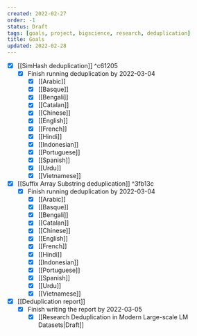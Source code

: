 ```yaml
---
created: 2022-02-27
order: -1
status: Draft
tags: [goals, project, bigscience, research, deduplication]
title: Goals
updated: 2022-02-28
---
```


- [x] [[SimHash deduplication]] ^c61205
	- [x] Finish running deduplication by 2022-03-04
		- [x] [[Arabic]]
		- [x] [[Basque]]
		- [x] [[Bengali]]
		- [x] [[Catalan]]
		- [x] [[Chinese]]
		- [x] [[English]]
		- [x] [[French]]
		- [x] [[Hindi]]
		- [x] [[Indonesian]]
		- [x] [[Portuguese]]
		- [x] [[Spanish]]
		- [x] [[Urdu]]
		- [x] [[Vietnamese]]
- [x] [[Suffix Array Substring deduplication]] ^3fb13c
	- [x] Finish running deduplication by 2022-03-04
		- [x] [[Arabic]]
		- [x] [[Basque]]
		- [x] [[Bengali]]
		- [x] [[Catalan]]
		- [x] [[Chinese]]
		- [x] [[English]]
		- [x] [[French]]
		- [x] [[Hindi]]
		- [x] [[Indonesian]]
		- [x] [[Portuguese]]
		- [x] [[Spanish]]
		- [x] [[Urdu]]
		- [x] [[Vietnamese]]
- [x] [[Deduplication report]]
	- [x] Finish writing the report by 2022-03-05
		- [x] [[Research Deduplication in Modern Large-scale LM Datasets|Draft]]
